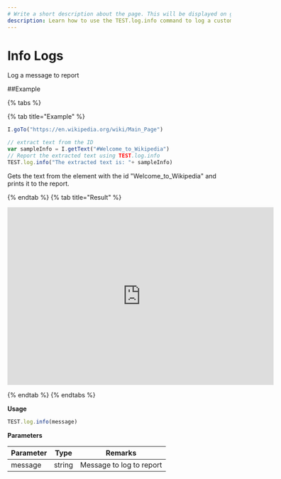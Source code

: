```yaml
---
# Write a short description about the page. This will be displayed on google search results.
description: Learn how to use the TEST.log.info command to log a custom report in your UIlicious test.
---
```


# Info Logs

Log a message to report

##Example

{% tabs %}

{% tab title="Example" %}

```javascript
I.goTo("https://en.wikipedia.org/wiki/Main_Page")

// extract text from the ID
var sampleInfo = I.getText("#Welcome_to_Wikipedia")
// Report the extracted text using TEST.log.info
TEST.log.info("The extracted text is: "+ sampleInfo)
```

Gets the text from the element with the id "Welcome_to_Wikipedia" and prints it to the report.

{% endtab %}
{% tab title="Result" %}

<iframe title='log-a-message-1' src="https://snippet.uilicious.com/embed/test/public/6JPz1uQdvXoWYT5ocLYg4D?stepNum=1&autoplay=0" style="display: block; min-width: 600px; min-height: 400px; margin: 0 auto; border: none;"></iframe>

{% endtab %}
{% endtabs %}

**Usage**

```javascript
TEST.log.info(message)
```

**Parameters**

| Parameter | Type   | Remarks                  |
| --------- | ------ | ------------------------ |
| message   | string | Message to log to report |
